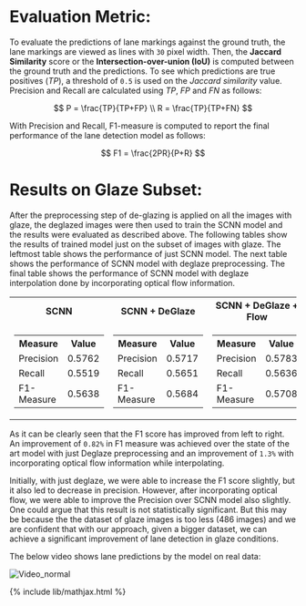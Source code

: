 # Evaluation Metric:
To evaluate the predictions of lane markings against the ground truth, the lane markings are viewed as lines with `30` pixel width. Then, the **Jaccard Similarity** score or the **Intersection-over-union (IoU)** is computed between the ground truth and the predictions. To see which predictions are true positives (*TP*), a threshold of `0.5` is used on the *Jaccard similarity* value. Precision and Recall are calculated using *TP*, *FP* and *FN* as follows:

$$
P = \frac{TP}{TP+FP} \\
R = \frac{TP}{TP+FN}
$$

With Precision and Recall, F1-measure is computed to report the final performance of the lane detection model as follows:

$$
F1 = \frac{2PR}{P+R}
$$

# Results on Glaze Subset:
After the preprocessing step of de-glazing is applied on all the images with glaze, the deglazed images were then used to train the SCNN model and the results were evaluated as described above. The following tables show the results of trained model just on the subset of images with glaze. The leftmost table shows the performance of just SCNN model. The next table shows the performance of SCNN model with deglaze preprocessing. The final table shows the performance of SCNN model with deglaze interpolation done by incorporating optical flow information.

<table align="center">
<tr><th>SCNN</th><th>SCNN + DeGlaze</th><th>SCNN + DeGlaze + Flow</th></tr>
<tr>
<td>
<table>
<tr><th>Measure</th><th>Value</th></tr>
<tr><td>Precision</td><td>0.5762</td></tr>
<tr><td>Recall</td><td>0.5519</td></tr>
<tr><td>F1-Measure</td><td>0.5638</td></tr>
</table>
</td><td>
<table>
<tr><th>Measure</th><th>Value</th></tr>
<tr><td>Precision</td><td>0.5717</td></tr>
<tr><td>Recall</td><td>0.5651</td></tr>
<tr><td>F1-Measure</td><td>0.5684</td></tr>
</table>
</td><td>
<table>
<tr><th>Measure</th><th>Value</th></tr>
<tr><td>Precision</td><td>0.5783</td></tr>
<tr><td>Recall</td><td>0.5636</td></tr>
<tr><td>F1-Measure</td><td>0.5708</td></tr>
</table>
</td>
</tr>
</table>

As it can be clearly seen that the F1 score has improved from left to right. An improvement of `0.82%` in F1 measure was achieved over the state of the art model with just Deglaze preprocessing and an improvement of `1.3%` with incorporating optical flow information while interpolating.

Initially, with just deglaze, we were able to increase the F1 score slightly, but it also led to decrease in precision. However, after incorporating optical flow, we were able to improve the Precision over SCNN model also slightly. One could argue that this result is not statistically significant. But this may be because the the dataset of glaze images is too less (486 images) and we are confident that with our approach, given a bigger dataset, we can achieve a significant improvement of lane detection in glaze conditions.

The below video shows lane predictions by the model on real data:

![Video_normal](images/result_normal.gif?raw=true "Video_normal")


{% include lib/mathjax.html %}